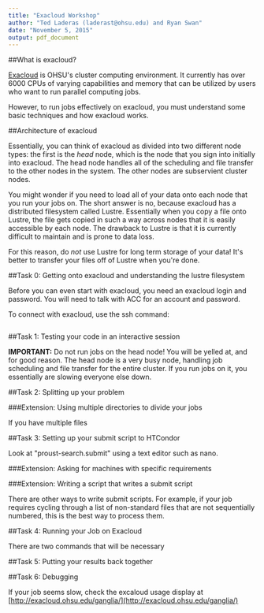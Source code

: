 ```yaml
---
title: "Exacloud Workshop"
author: "Ted Laderas (laderast@ohsu.edu) and Ryan Swan"
date: "November 5, 2015"
output: pdf_document
---
```


##What is exacloud?

[Exacloud](http://exainfo.ohsu.edu) is OHSU's cluster computing environment. It currently has over 6000 CPUs of varying capabilities and memory that can be utilized by users who want to run parallel computing jobs.

However, to run jobs effectively on exacloud, you must understand some basic techniques and how exacloud works.

##Architecture of exacloud

Essentially, you can think of exacloud as divided into two different node types: the first is the *head* node, which is the node that you sign into initially into exacloud. The head node handles all of the scheduling and file transfer to the other nodes in the system. The other nodes are subservient cluster nodes.

You might wonder if you need to load all of your data onto each node that you run your jobs on. The short answer is no, because exacloud has a distributed filesystem called Lustre. Essentially when you copy a file onto Lustre, the file gets copied in such a way across nodes that it is easily accessible by each node. The drawback to Lustre is that it is currently difficult to maintain and is prone to data loss.

For this reason, do *not* use Lustre for long term storage of your data! It's better to transfer your files off of Lustre when you're done.

##Task 0: Getting onto exacloud and understanding the lustre filesystem

Before you can even start with exacloud, you need an exacloud login and password. You will need to talk with ACC for an account and password.

To connect with exacloud, use the ssh command:

```
```


##Task 1: Testing your code in an interactive session

**IMPORTANT:** Do not run jobs on the head node! You will be yelled at, and for good reason. The head node is a very busy node, handling job scheduling and file transfer for the entire cluster. If you run jobs on it, you essentially are slowing everyone else down.

##Task 2: Splitting up your problem

###Extension: Using multiple directories to divide your jobs

If you have multiple files

##Task 3: Setting up your submit script to HTCondor

Look at "proust-search.submit" using a text editor such as nano.

###Extension: Asking for machines with specific requirements

###Extension: Writing a script that writes a submit script

There are other ways to write submit scripts. For example, if your job requires cycling through a list of non-standard files that are not sequentially numbered, this is the best way to process them.

##Task 4: Running your Job on Exacloud

There are two commands that will be necessary

##Task 5: Putting your results back together

##Task 6: Debugging

If your job seems slow, check the excaloud usage display at [http://exacloud.ohsu.edu/ganglia/](http://exacloud.ohsu.edu/ganglia/)

